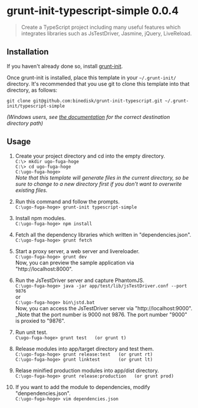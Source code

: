 # grunt-init-typescript-simple 0.0.4

> Create a TypeScript project including many useful features which integrates libraries such as JsTestDriver, Jasmine, jQuery, LiveReload.

[grunt-init]: http://gruntjs.com/project-scaffolding

## Installation
If you haven't already done so, install [grunt-init][].

Once grunt-init is installed, place this template in your `~/.grunt-init/` directory. It's recommended that you use git to clone this template into that directory, as follows:

```
git clone git@github.com:binedisk/grunt-init-typescript.git ~/.grunt-init/typescript-simple
```

_(Windows users, see [the documentation][grunt-init] for the correct destination directory path)_

## Usage

1. Create your project directory and cd into the empty directory.  
  ```C:\> mkdir ugo-fuga-hoge```  
  ```C:\> cd ugo-fuga-hoge```  
  ```C:\ugo-fuga-hoge>```  
  _Note that this template will generate files in the current directory, so be sure to change to a new directory first if you don't want to overwrite existing files._

2. Run this command and follow the prompts.  
  ```C:\ugo-fuga-hoge> grunt-init typescript-simple```

3. Install npm modules.  
  ```C:\ugo-fuga-hoge> npm install```

4. Fetch all the dependency libraries which written in "dependencies.json".  
  ```C:\ugo-fuga-hoge> grunt fetch```

5. Start a proxy server, a web server and livereloader.  
  ```C:\ugo-fuga-hoge> grunt dev```  
  Now, you can preview the sample application via "http://localhost:8000".

6. Run the JsTestDriver server and capture PhantomJS.  
  ```C:\ugo-fuga-hoge> java -jar app/test/lib/jsTestDriver.conf --port 9876```  
  or  
  ```C:\ugo-fuga-hoge> bin\jstd.bat```  
  Now, you can access the JsTestDriver server via "http://localhost:9000".  
  _Note that the port number is 9000 not 9876. The port number "9000" is proxied to "9876".

7. Run unit test.  
  ```C\ugo-fuga-hoge> grunt test   (or grunt t)```

8. Release modules into app/target directory and test them.  
  ```C:\ugo-fuga-hoge> grunt release:test   (or grunt rt)```  
  ```C:\ugo-fuga-hoge> grunt linktest       (or grunt lt)```

9. Relase minified production modules into app/dist directory.  
  ```C:\ugo-fuga-hoge> grunt release:production   (or grunt prod)```

10. If you want to add the module to dependencies, modify "denpendencies.json".  
  ```C:\ugo-fuga-hoge> vim dependencies.json```
